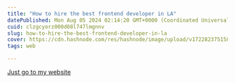 ```yaml
---
title: "How to hire the best frontend developer in LA"
datePublished: Mon Aug 05 2024 02:14:20 GMT+0000 (Coordinated Universal Time)
cuid: clzgcyorz000d08l747lmgnnv
slug: how-to-hire-the-best-frontend-developer-in-la
cover: https://cdn.hashnode.com/res/hashnode/image/upload/v1722823751588/b775d8ea-db0b-4b5e-b705-4f27ccb84fad.png
tags: web

---
```


[Just go to my website](https://nathanredblur.dev)
